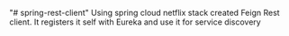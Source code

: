 "# spring-rest-client" 
Using spring cloud netflix stack created Feign Rest client. It registers it self with Eureka and use it for service discovery
